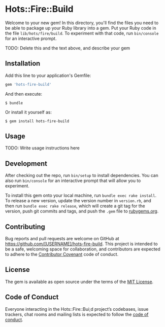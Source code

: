 # Hots::Fire::Build


Welcome to your new gem! In this directory, you'll find the files you need to be able to package up your Ruby library into a gem. Put your Ruby code in the file `lib/hots/fire/build`. To experiment with that code, run `bin/console` for an interactive prompt.

TODO: Delete this and the text above, and describe your gem

## Installation

Add this line to your application's Gemfile:

```ruby
gem 'hots-fire-build'
```

And then execute:

    $ bundle

Or install it yourself as:

    $ gem install hots-fire-build

## Usage

TODO: Write usage instructions here

## Development

After checking out the repo, run `bin/setup` to install dependencies. You can also run `bin/console` for an interactive prompt that will allow you to experiment.

To install this gem onto your local machine, run `bundle exec rake install`. To release a new version, update the version number in `version.rb`, and then run `bundle exec rake release`, which will create a git tag for the version, push git commits and tags, and push the `.gem` file to [rubygems.org](https://rubygems.org).

## Contributing

Bug reports and pull requests are welcome on GitHub at https://github.com/[USERNAME]/hots-fire-build. This project is intended to be a safe, welcoming space for collaboration, and contributors are expected to adhere to the [Contributor Covenant](http://contributor-covenant.org) code of conduct.

## License

The gem is available as open source under the terms of the [MIT License](http://opensource.org/licenses/MIT).

## Code of Conduct

Everyone interacting in the Hots::Fire::Bui;d project’s codebases, issue trackers, chat rooms and mailing lists is expected to follow the [code of conduct](https://github.com/[USERNAME]/hots-fire-build/blob/master/CODE_OF_CONDUCT.md).
